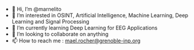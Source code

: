 - 👋 Hi, I’m @marnelito
- 👀 I’m interested in OSINT, Artificial Intelligence, Machine Learning, Deep Learning and Signal Processing
- 🌱 I’m currently learning Deep Learning for EEG Applications
- 💞️ I’m looking to collaborate on anything
- 📫 How to reach me : mael.rocher@grenoble-inp.org

<!---
marnelito/marnelito is a ✨ special ✨ repository because its `README.md` (this file) appears on your GitHub profile.
You can click the Preview link to take a look at your changes.
--->
